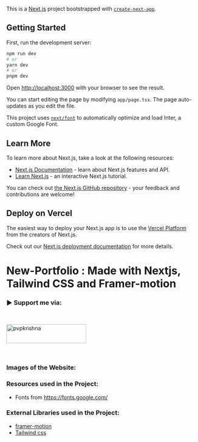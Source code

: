 This is a [Next.js](https://nextjs.org/) project bootstrapped with [`create-next-app`](https://github.com/vercel/next.js/tree/canary/packages/create-next-app).

## Getting Started

First, run the development server:

```bash
npm run dev
# or
yarn dev
# or
pnpm dev
```

Open [http://localhost:3000](http://localhost:3000) with your browser to see the result.

You can start editing the page by modifying `app/page.tsx`. The page auto-updates as you edit the file.

This project uses [`next/font`](https://nextjs.org/docs/basic-features/font-optimization) to automatically optimize and load Inter, a custom Google Font.

## Learn More

To learn more about Next.js, take a look at the following resources:

- [Next.js Documentation](https://nextjs.org/docs) - learn about Next.js features and API.
- [Learn Next.js](https://nextjs.org/learn) - an interactive Next.js tutorial.

You can check out [the Next.js GitHub repository](https://github.com/vercel/next.js/) - your feedback and contributions are welcome!

## Deploy on Vercel

The easiest way to deploy your Next.js app is to use the [Vercel Platform](https://vercel.com/new?utm_medium=default-template&filter=next.js&utm_source=create-next-app&utm_campaign=create-next-app-readme) from the creators of Next.js.

Check out our [Next.js deployment documentation](https://nextjs.org/docs/deployment) for more details.

# New-Portfolio : Made with Nextjs, Tailwind CSS and Framer-motion

<h3 align="left">▶ Support me via:</h3><br />
<p><a href="https://bmc.link/pvpkrishna" target="_blank"> <img  src="https://www.buymeacoffee.com/assets/img/guidelines/download-assets-sm-1.svg" height="50" width="210" alt="pvpkrishna" ></img></a></p><br />

### Images of the Website: 

### Resources used in the Project:
- Fonts from https://fonts.google.com/ <br />
### External Libraries used in the Project:
- [framer-motion](https://www.framer.com/motion/) <br />
- [Tailwind css](https://tailwindcss.com/) <br />